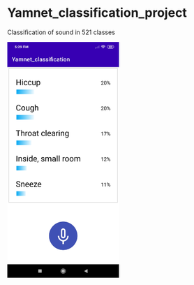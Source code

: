 # Yamnet_classification_project

Classification of sound in 521 classes

<img src="Yamnet_classes.jpg" width="256" height="540">
